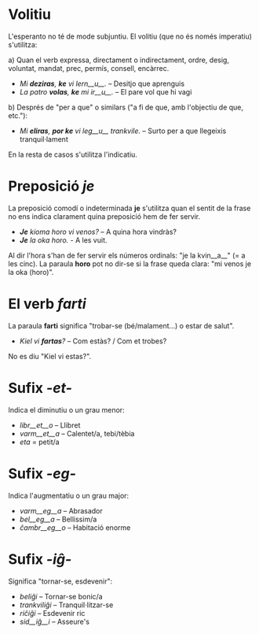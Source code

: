 # Volitiu

L'esperanto no té de mode subjuntiu. El volitiu (que no és només imperatiu) s'utilitza:

a) Quan el verb expressa, directament o indirectament, ordre, desig, voluntat, mandat, prec, permís, consell, encàrrec.
 - *Mi __deziras__, __ke__ vi lern__u__.* – Desitjo que aprenguis
 - *La patro __volas__, __ke__ mi ir__u__.* – El pare vol que hi vagi
 
b) Després de "per a que" o similars ("a fi de que, amb l'objectiu de que, etc."):
 - *Mi __eliras__, __por ke__ vi leg__u__ trankvile.* – Surto per a que llegeixis tranquil·lament

En la resta de casos s'utilitza l'indicatiu.

# Preposició *je*

La preposició comodí o indeterminada __je__ s'utilitza quan el sentit de la frase no ens indica clarament quina preposició hem de fer servir. 

- *__Je__ kioma horo vi venos?* – A quina hora vindràs?
- *__Je__ la oka horo.* - A les vuit.
 
Al dir l'hora s'han de fer servir els números ordinals: "je la kvin__a__" (= a les cinc). La paraula __horo__ pot no dir-se si la frase queda clara: "mi venos je la oka (horo)".

# El verb *farti*

La paraula __farti__ significa "trobar-se (bé/malament...) o estar de salut".

- *Kiel vi __fartas__?* – Com estàs? / Com et trobes?

No es diu "Kiel vi estas?".

# Sufix *-et-*

Indica el diminutiu o un grau menor:

- *libr__et__o* – Llibret
- *varm__et__a* – Calentet/a, tebi/tèbia
- *eta* = petit/a

# Sufix *-eg-*

Indica l'augmentatiu o un grau major:

- *varm__eg__a*    – Abrasador
- *bel__eg__a*     – Bellissim/a
- *ĉambr__eg__o*   – Habitació enorme

# Sufix *-iĝ-*

Significa "tornar-se, esdevenir":

- *beliĝi*          – Tornar-se bonic/a
- *trankviliĝi*     – Tranquil·litzar-se
- *riĉiĝi*          – Esdevenir ric
- *sid__iĝ__i*      – Asseure's

